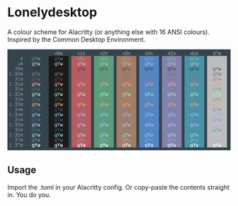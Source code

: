# Lonelydesktop
A colour scheme for Alacritty (or anything else with 16 ANSI colours).
Inspired by the Common Desktop Environment.

![Colour scheme preview](lonelydesktop.png)

## Usage
Import the .toml in your Alacritty config. Or copy-paste the contents straight in. You do you.
